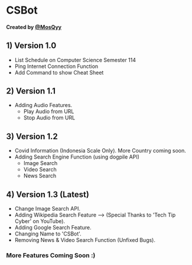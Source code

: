 # CSBot
#### Created by [@MosQyy](https://github.com/MosQyy)

## 1) **Version 1.0**
* List Schedule on Computer Science Semester 114
* Ping Internet Connection Function
* Add Command to show Cheat Sheet

## 2) **Version 1.1**
* Adding Audio Features.
    * Play Audio from URL
    * Stop Audio from URL

## 3) **Version 1.2**
* Covid Information (Indonesia Scale Only). More Country coming soon.
* Adding Search Engine Function (using dogpile API)
    * Image Search
    * Video Search
    * News Search

## 4) **Version 1.3 (Latest)**
* Change Image Search API.
* Adding Wikipedia Search Feature --> (Special Thanks to 'Tech Tip Cyber' on YouTube).
* Adding Google Search Feature.
* Changing Name to 'CSBot'.
* Removing News & Video Search Function (Unfixed Bugs).

### More Features Coming Soon :)